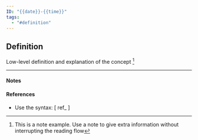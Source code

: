 ```yaml
---
ID: "{{date}}-{{time}}"
tags:
  - "#definition"
---
```

## Definition

Low-level definition and explanation of the concept [^1]

---
#### Notes
[^1]: This is a note example. Use a note to give extra information without interrupting the reading flow
#### References
- Use the syntax: \[ ref_ ]

